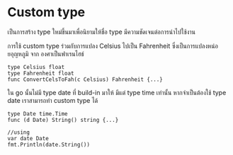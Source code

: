 # Custom type

เป็นการสร้าง type ใหม่ขึ้นมาเพื่อนิยามให้ชื่อ type มีความชัดเจนต่อการนำไปใช้งาน 


การใช้ custom type ร่วมกับการแปลง Celsius ไปเป็น Fahrenheit ซึ่งเป็นการแปลงหน่อยอุญหภูมิ จาก องศาเป็นฟาเรนไฮธ์

    type Celsius float
    type Fahrenheit float
    func ConvertCelsToFah(c Celsius) Fahrenheit {...}


ใน go นั้นไม่มี type date ที่ build-in มาให้ มีแต่ type time เท่านั้น หากจำเป็นต้องใช้ type date เราสามารถทำ custom type ได้

    type Date time.Time
    func (d Date) String() string {...}

    //using
    var date Date
    fmt.Println(date.String())